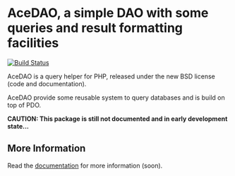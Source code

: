 AceDAO, a simple DAO with some queries and result formatting facilities
=======================================================================

[![Build Status](https://travis-ci.org/karamasoff/acedao.png?branch=master)](https://travis-ci.org/karamasoff/acedao)

AceDAO is a query helper for PHP, released under the new BSD license (code
and documentation).

AceDAO provide some reusable system to query databases and is build on top of PDO.

**CAUTION: This package is still not documented and in early development state...**

More Information
----------------

Read the [documentation][1] for more information (soon).

[1]: http://acedao.voilab.org/documentation
